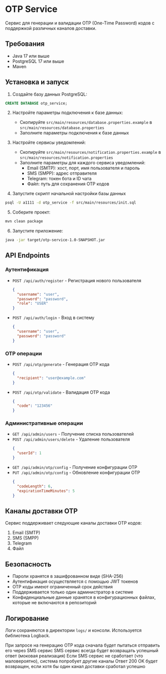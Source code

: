 # OTP Service

Сервис для генерации и валидации OTP (One-Time Password) кодов с поддержкой различных каналов доставки.

## Требования

- Java 17 или выше
- PostgreSQL 17 или выше
- Maven

## Установка и запуск

1. Создайте базу данных PostgreSQL:
```sql
CREATE DATABASE otp_service;
```

2. Настройте параметры подключения к базе данных:
   - Скопируйте `src/main/resources/database.properties.example` в `src/main/resources/database.properties`
   - Заполните параметры подключения к базе данных

3. Настройте сервисы уведомлений:
   - Скопируйте `src/main/resources/notification.properties.example` в `src/main/resources/notification.properties`
   - Заполните параметры для каждого сервиса уведомлений:
     - Email (SMTP): хост, порт, имя пользователя и пароль
     - SMS (SMPP): адрес отправителя
     - Telegram: токен бота и ID чата
     - Файл: путь для сохранения OTP кодов
4. Запустите скрипт начальной настройки базы данных
```bash
psql -U a1111 -d otp_service -f src/main/resources/init.sql 
```

5. Соберите проект:
```bash
mvn clean package
```

6. Запустите приложение:
```bash
java -jar target/otp-service-1.0-SNAPSHOT.jar
```

## API Endpoints

### Аутентификация

- `POST /api/auth/register` - Регистрация нового пользователя
  ```json
  {
    "username": "user",
    "password": "password",
    "role": "USER"
  }
  ```

- `POST /api/auth/login` - Вход в систему
  ```json
  {
    "username": "user",
    "password": "password"
  }
  ```

### OTP операции

- `POST /api/otp/generate` - Генерация OTP кода
  ```json
  {
    "recipient": "user@example.com"
  }
  ```

- `POST /api/otp/validate` - Валидация OTP кода
  ```json
  {
    "code": "123456"
  }
  ```

### Административные операции

- `GET /api/admin/users` - Получение списка пользователей
- `POST /api/admin/users/delete` - Удаление пользователя
  ```json
  {
    "userId": 1
  }
  ```
- `GET /api/admin/otp/config` - Получение конфигурации OTP
- `PUT /api/admin/otp/config` - Обновление конфигурации OTP
  ```json
  {
    "codeLength": 6,
    "expirationTimeMinutes": 5
  }
  ```

## Каналы доставки OTP

Сервис поддерживает следующие каналы доставки OTP кодов:

1. Email (SMTP)
2. SMS (SMPP)
3. Telegram
4. Файл

## Безопасность

- Пароли хранятся в зашифрованном виде (SHA-256)
- Аутентификация осуществляется с помощью JWT токенов
- OTP коды имеют ограниченный срок действия
- Поддерживается только один администратор в системе
- Конфиденциальные данные хранятся в конфигурационных файлах, которые не включаются в репозиторий

## Логирование

Логи сохраняются в директории `logs/` и консоли. Используется библиотека Logback.









При запросе на генерацию OTP кода сначала будет пытаться отправить его через SMS сервис
SMS сервис всегда будет возвращать успешный ответ (моковая реализация)
Если SMS сервис не сработает (что маловероятно), система попробует другие каналы
Ответ 200 OK будет возвращен, если хотя бы один канал доставки сработал успешно